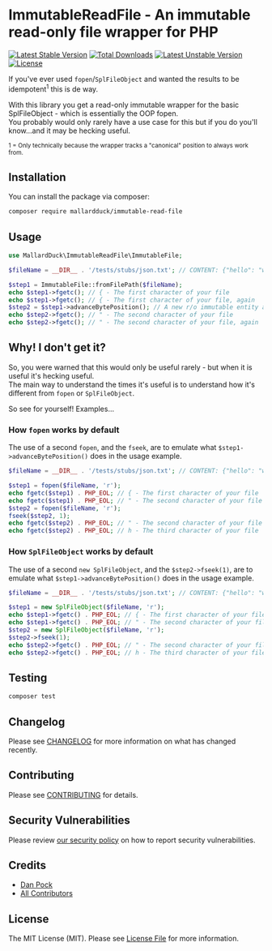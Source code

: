 # ImmutableReadFile - An immutable read-only file wrapper for PHP

[![Latest Stable Version](https://poser.pugx.org/mallardduck/immutable-read-file/v)](//packagist.org/packages/mallardduck/immutable-read-file)
[![Total Downloads](https://poser.pugx.org/mallardduck/immutable-read-file/downloads)](//packagist.org/packages/mallardduck/immutable-read-file)
[![Latest Unstable Version](https://poser.pugx.org/mallardduck/immutable-read-file/v/unstable)](//packagist.org/packages/mallardduck/immutable-read-file)
[![License](https://poser.pugx.org/mallardduck/immutable-read-file/license)](//packagist.org/packages/mallardduck/immutable-read-file)

If you've ever used `fopen`/`SplFileObject` and wanted the results to be idempotent<sup>1</sup> this is de way.

With this library you get a read-only immutable wrapper for the basic SplFileObject - which is essentially the OOP fopen.   
You probably would only rarely have a use case for this but if you do you'll know...and it may be hecking useful.

<sup>1 = Only technically because the wrapper tracks a "canonical" position to always work from.</sup>

## Installation

You can install the package via composer:

```bash
composer require mallardduck/immutable-read-file
```

## Usage

```php
use MallardDuck\ImmutableReadFile\ImmutableFile;

$fileName = __DIR__ . '/tests/stubs/json.txt'; // CONTENT: {"hello": "world"}

$step1 = ImmutableFile::fromFilePath($fileName);
echo $step1->fgetc(); // { - The first character of your file
echo $step1->fgetc(); // { - The first character of your file, again
$step2 = $step1->advanceBytePosition(); // A new r/o immutable entity advanced a single byte by default.
echo $step2->fgetc(); // " - The second character of your file
echo $step2->fgetc(); // " - The second character of your file, again
```

## Why! I don't get it?

So, you were warned that this would only be useful rarely - but when it is useful it's hecking useful.  
The main way to understand the times it's useful is to understand how it's different from `fopen` or `SplFileObject`.

So see for yourself! Examples...

### How `fopen` works by default
The use of a second `fopen`, and the `fseek`, are to emulate what `$step1->advanceBytePosition()` does in the usage example.
```php
$fileName = __DIR__ . '/tests/stubs/json.txt'; // CONTENT: {"hello": "world"}

$step1 = fopen($fileName, 'r');
echo fgetc($step1) . PHP_EOL; // { - The first character of your file
echo fgetc($step1) . PHP_EOL; // " - The second character of your file
$step2 = fopen($fileName, 'r');
fseek($step2, 1);
echo fgetc($step2) . PHP_EOL; // " - The second character of your file
echo fgetc($step2) . PHP_EOL; // h - The third character of your file
```

### How `SplFileObject` works by default
The use of a second `new SplFileObject`, and the `$step2->fseek(1)`, are to emulate what `$step1->advanceBytePosition()` does in the usage example.
```php
$fileName = __DIR__ . '/tests/stubs/json.txt'; // CONTENT: {"hello": "world"}

$step1 = new SplFileObject($fileName, 'r');
echo $step1->fgetc() . PHP_EOL; // { - The first character of your file
echo $step1->fgetc() . PHP_EOL; // " - The second character of your file
$step2 = new SplFileObject($fileName, 'r');
$step2->fseek(1);
echo $step2->fgetc() . PHP_EOL; // " - The second character of your file
echo $step2->fgetc() . PHP_EOL; // h - The third character of your file
```

## Testing

```bash
composer test
```

## Changelog

Please see [CHANGELOG](CHANGELOG.md) for more information on what has changed recently.

## Contributing

Please see [CONTRIBUTING](.github/CONTRIBUTING.md) for details.

## Security Vulnerabilities

Please review [our security policy](../../security/policy) on how to report security vulnerabilities.

## Credits

- [Dan Pock](https://github.com/mallardduck)
- [All Contributors](../../contributors)

## License

The MIT License (MIT). Please see [License File](LICENSE.md) for more information.